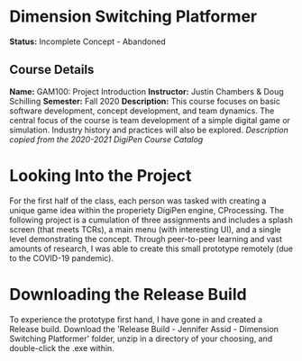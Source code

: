 # Dimension Switching Platformer
**Status:** Incomplete Concept - Abandoned

## Course Details
**Name:** GAM100: Project Introduction
**Instructor:** Justin Chambers & Doug Schilling
**Semester:** Fall 2020
**Description:** This course focuses on basic software development, concept development, and team dynamics. The central focus of the course is team development of a simple digital game or simulation. Industry history and practices will also be explored.
*Description copied from the 2020-2021 DigiPen Course Catalog*

# Looking Into the Project
For the first half of the class, each person was tasked with creating a unique game idea within the properiety DigiPen engine, CProcessing. The following project is a cumulation of three assignments and includes a splash screen (that meets TCRs), a main menu (with interesting UI), and a single level demonstrating the concept. Through peer-to-peer learning and vast amounts of research, I was able to create this small prototype remotely (due to the COVID-19 pandemic).

# Downloading the Release Build
To experience the prototype first hand, I have gone in and created a Release build. Download the 'Release Build - Jennifer Assid - Dimension Switching Platformer' folder, unzip in a directory of your choosing, and double-click the .exe within.